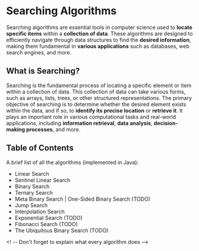 # Searching Algorithms
Searching algorithms are essential tools in computer science used to **locate specific items** within a **collection of data**. These algorithms are designed to efficiently navigate through data structures to find the **desired information**, making them fundamental in **various applications** such as databases, web search engines, and more.

## What is Searching?
Searching is the fundamental process of locating a specific element or item within a collection of data. This collection of data can take various forms, such as arrays, lists, trees, or other structured representations. The primary objective of searching is to determine whether the desired element exists within the data, and if so, to **identify its precise location** or **retrieve it**. It plays an important role in various computational tasks and real-world applications, including **information retrieval**, **data analysis**, **decision-making processes**, and more.

## Table of Contents
A brief list of all the algorithms (implemented in Java):
- Linear Search
- Sentinel Linear Search
- Binary Search
- Ternary Search
- Meta Binary Search | One-Sided Binary Search (TODO)
- Jump Search
- Interpolation Search
- Exponential Search (TODO)
- Fibonacci Search (TODO)
- The Ubiquitous Binary Search (TODO)

<! -- Don't forget to explain what every algorithm does --> 